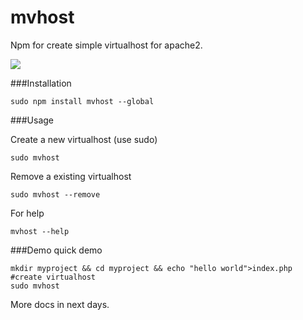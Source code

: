 # mvhost
Npm for create simple virtualhost for apache2.

![](https://raw.github.com/juanpablocs/mvhost/master/example.gif)

###Installation
```
sudo npm install mvhost --global
```

###Usage

Create a new virtualhost (use sudo)
```
sudo mvhost
```

Remove a existing virtualhost
```
sudo mvhost --remove
```

For help
```
mvhost --help
```

###Demo
quick demo
```
mkdir myproject && cd myproject && echo "hello world">index.php
#create virtualhost
sudo mvhost

```

More docs in next days.
